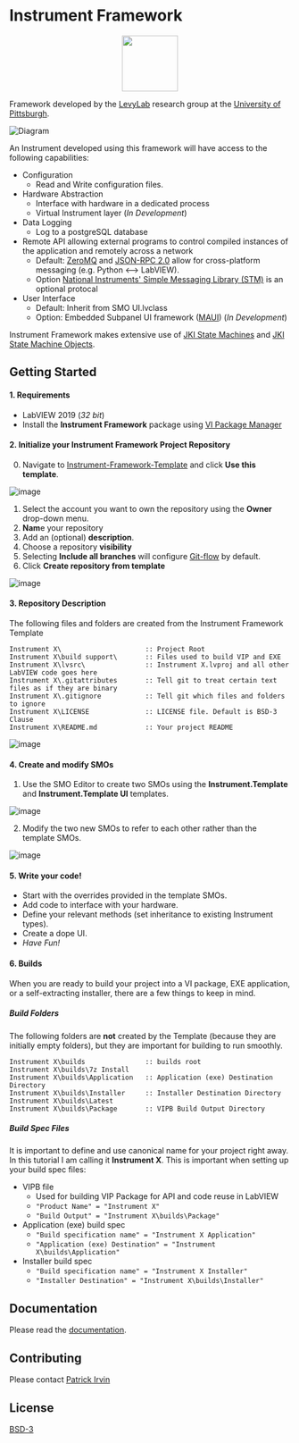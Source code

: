 # Instrument Framework

<p align="center">
  <img width="100" height="100" src="documentation/images/Instrument-Icon.png">
</p>

Framework developed by the [LevyLab](http://www.levylab.org) research group at the [University of Pittsburgh](http://www.pitt.edu).

![Diagram](documentation/images/Diagram.png)

An Instrument developed using this framework will have access to the following capabilities:
- Configuration
  - Read and Write configuration files.
- Hardware Abstraction
  - Interface with hardware in a dedicated process
  - Virtual Instrument layer (*In Development*)
- Data Logging
  - Log to a postgreSQL database
- Remote API allowing external programs to control compiled instances of the application and remotely across a network
  - Default: [ZeroMQ](https://zeromq.org/) and [JSON-RPC 2.0](https://www.jsonrpc.org/specification) allow for cross-platform messaging (e.g. Python <--> LabVIEW).
  - Option [National Instruments' Simple Messaging Library (STM)](http://www.ni.com/tutorial/53683/en/) is an optional protocal
- User Interface
  - Default: Inherit from SMO UI.lvclass
  - Option: Embedded Subpanel UI framework ([MAUI](https://github.com/levylabpitt/MAUI-Engine)) (*In Development*)

Instrument Framework makes extensive use of [JKI State Machines](https://github.com/JKISoftware/JKI-State-Machine) and [JKI State Machine Objects](https://github.com/JKISoftware/JKI-State-Machine-Objects).

## Getting Started

#### 1. Requirements
- LabVIEW 2019 (*32 bit*)
- Install the **Instrument Framework** package using [VI Package Manager](https://vipm.jki.net/)

#### 2. Initialize your Instrument Framework Project Repository
0. Navigate to [Instrument-Framework-Template](https://github.com/levylabpitt/Instrument-Framework-Template) and click **Use this template**.

![image](https://user-images.githubusercontent.com/26659428/134705753-76db0220-ea8d-443b-acac-505a6ed8a770.png)

1. Select the account you want to own the repository using the **Owner** drop-down menu.
2. **Nam**e your repository
3. Add an (optional) **description**.
4. Choose a repository **visibility**
5. Selecting **Include all branches** will configure [Git-flow](https://www.atlassian.com/git/tutorials/comparing-workflows/gitflow-workflow) by default.
6. Click **Create repository from template**

![image](https://user-images.githubusercontent.com/26659428/134705821-05bef9ad-cb72-473c-89d5-8f93578a09d0.png)

#### 3. Repository Description

The following files and folders are created from the Instrument Framework Template

```Batchfile
Instrument X\                     :: Project Root
Instrument X\build support\       :: Files used to build VIP and EXE 
Instrument X\lvsrc\               :: Instrument X.lvproj and all other LabVIEW code goes here
Instrument X\.gitattributes       :: Tell git to treat certain text files as if they are binary
Instrument X\.gitignore           :: Tell git which files and folders to ignore
Instrument X\LICENSE              :: LICENSE file. Default is BSD-3 Clause
Instrument X\README.md            :: Your project README
```

![image](https://user-images.githubusercontent.com/26659428/134714025-ea832f65-a9d4-4900-b0d0-de2eac6cef02.png)

#### 4. Create and modify SMOs
1. Use the SMO Editor to create two SMOs using the **Instrument.Template** and **Instrument.Template UI** templates.

![image](https://user-images.githubusercontent.com/26659428/134717049-c889dbcb-86b6-45bb-b716-db056356fdb8.png)

2. Modify the two new SMOs to refer to each other rather than the template SMOs.

![image](https://user-images.githubusercontent.com/26659428/134717354-91b726ec-8714-4560-8668-00e6ac95d099.png)

#### 5. Write your code!
- Start with the overrides provided in the template SMOs.
- Add code to interface with your hardware.
- Define your relevant methods (set inheritance to existing Instrument types).
- Create a dope UI.
- *Have Fun!*

#### 6. Builds

When you are ready to build your project into a VI package, EXE application, or a self-extracting installer, there are a few things to keep in mind.

##### *Build Folders*

The following folders are **not** created by the Template (because they are initially empty folders), but they are important for building to run smoothly.

```Batchfile
Instrument X\builds               :: builds root
Instrument X\builds\7z Install
Instrument X\builds\Application   :: Application (exe) Destination Directory
Instrument X\builds\Installer     :: Installer Destination Directory
Instrument X\builds\Latest
Instrument X\builds\Package       :: VIPB Build Output Directory
```

##### *Build Spec Files*
It is important to define and use canonical name for your project right away. In this tutorial I am calling it **Instrument X**.
This is important when setting up your build spec files:
- VIPB file
  - Used for building VIP Package for API and code reuse in LabVIEW
  - `"Product Name" = "Instrument X"`
  - `"Build Output" = "Instrument X\builds\Package"`
- Application (exe) build spec
  - `"Build specification name" = "Instrument X Application"`
  - `"Application (exe) Destination" = "Instrument X\builds\Application"`
- Installer build spec
  - `"Build specification name" = "Instrument X Installer"`
  - `"Installer Destination" = "Instrument X\builds\Installer"`

## Documentation

Please read the [documentation](documentation).

## Contributing

Please contact [Patrick Irvin](p.irvin@levylab.org)

## License

[BSD-3](https://opensource.org/licenses/BSD-3-Clause)
